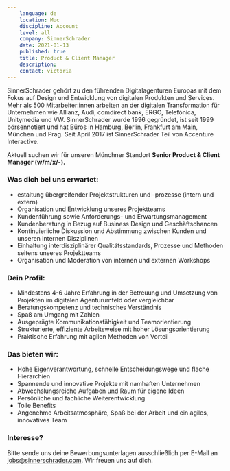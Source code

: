 ```yaml
---
    language: de
    location: Muc
    discipline: Account
    level: all
    company: SinnerSchrader
    date: 2021-01-13
    published: true
    title: Product & Client Manager
    description: 
    contact: victoria
---
```


SinnerSchrader gehört zu den führenden Digitalagenturen Europas mit dem Fokus auf Design und Entwicklung von digitalen Produkten und Services. Mehr als 500 Mitarbeiter:innen arbeiten an der digitalen Transformation für Unternehmen wie Allianz, Audi, comdirect bank, ERGO, Telefónica, Unitymedia und VW. SinnerSchrader wurde 1996 gegründet, ist seit 1999 börsennotiert und hat Büros in Hamburg, Berlin, Frankfurt am Main, München und Prag. Seit April 2017 ist SinnerSchrader Teil von Accenture Interactive.

Aktuell suchen wir für unseren Münchner Standort **Senior Product & Client Manager (w/m/x/-).**

### Was dich bei uns erwartet: 

- estaltung übergreifender Projektstrukturen und -prozesse (intern und extern)
- Organisation und Entwicklung unseres Projektteams
- Kundenführung sowie Anforderungs- und Erwartungsmanagement
- Kundenberatung in Bezug auf Business Design und Geschäftschancen
- Kontinuierliche Diskussion und Abstimmung zwischen Kunden und unseren internen Disziplinen
- Einhaltung interdisziplinärer Qualitätsstandards, Prozesse und Methoden seitens unseres Projektteams
- Organisation und Moderation von internen und externen Workshops 

### Dein Profil:

- Mindestens 4-6 Jahre Erfahrung in der Betreuung und Umsetzung von Projekten im digitalen Agenturumfeld oder vergleichbar
- Beratungskompetenz und technisches Verständnis
- Spaß am Umgang mit Zahlen
- Ausgeprägte Kommunikationsfähigkeit und Teamorientierung
- Strukturierte, effiziente Arbeitsweise mit hoher Lösungsorientierung
- Praktische Erfahrung mit agilen Methoden von Vorteil

### Das bieten wir:
 
- Hohe Eigenverantwortung, schnelle Entscheidungswege und flache Hierarchien
- Spannende und innovative Projekte mit namhaften Unternehmen
- Abwechslungsreiche Aufgaben und Raum für eigene Ideen
- Persönliche und fachliche Weiterentwicklung
- Tolle Benefits
- Angenehme Arbeitsatmosphäre, Spaß bei der Arbeit und ein agiles, innovatives Team
 
### Interesse?
 
Bitte sende uns deine Bewerbungsunterlagen ausschließlich per E-Mail an <jobs@sinnerschrader.com>. Wir freuen uns auf dich.
